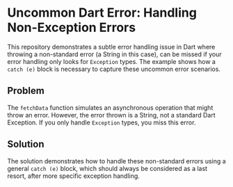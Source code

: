 # Uncommon Dart Error: Handling Non-Exception Errors

This repository demonstrates a subtle error handling issue in Dart where throwing a non-standard error (a String in this case), can be missed if your error handling only looks for `Exception` types.  The example shows how a `catch (e)` block is necessary to capture these uncommon error scenarios.

## Problem

The `fetchData` function simulates an asynchronous operation that might throw an error.  However, the error thrown is a String, not a standard Dart Exception.  If you only handle `Exception` types, you miss this error.

## Solution

The solution demonstrates how to handle these non-standard errors using a general `catch (e)` block, which should always be considered as a last resort, after more specific exception handling.